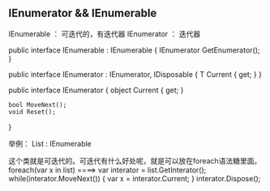 ## IEnumerator && IEnumerable

IEnumerable ： 可迭代的，有迭代器
IEnumerator ： 迭代器

public interface IEnumerable<out T> : IEnumerable
{
    IEnumerator<T> GetEnumerator();
}

public interface IEnumerator<out T> : IEnumerator, IDisposable
{
    T Current { get; }
}

public interface IEnumerator
{
    object Current { get; }

    bool MoveNext();
    void Reset();
}

举例： List<int> : IEnumerable<int>

这个类就是可迭代的。可迭代有什么好处呢，就是可以放在foreach语法糖里面。
foreach(var x in list) 
====>
var interator = list.GetInterator();
while(interator.MoveNext())
{
    var x = interator.Current;
}
interator.Dispose();



